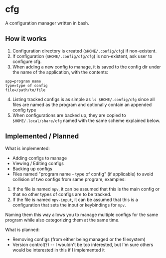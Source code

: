 # cfg
A configuration manager written in bash.

## How it works
1. Configuration directory is created (`$HOME/.config/cfg`) if non-existent.
2. If configuration (`$HOME/.config/cfg/cfg`) is non-existent, ask user to configure cfg.
3. When adding a new config to manage, it is saved to the config dir under the name of the application, with the contents:
```
app=program name
type=type of config
file=/path/to/file
```
4. Listing tracked configs is as simple as `ls $HOME/.config/cfg` since all files are named as the program and optionally contain an appended config type
5. When configurations are backed up, they are copied to `$HOME/.local/share/cfg` named with the same scheme explained below.

## Implemented / Planned
What is implemented:
- Adding configs to manage
- Viewing / Editing configs
- Backing up configs
- Files named "program name - type of config" (if applicable) to avoid collision of two configs from same program, examples:
1. If the file is named `mpv`, it can be assumed that this is the main config or that no other types of configs are to be tracked.
2. If the file is named `mpv-input`, it can be assumed that this is a configuration that sets the input or keybindings for `mpv`.

Naming them this way allows you to manage multiple configs for the same program while also categorizing them at the same time.

What is planned:
- Removing configs (from either being managed or the filesystem)
- Version control(?) -- I wouldn't be too interested, but I'm sure others would be interested in this if I implemented it
